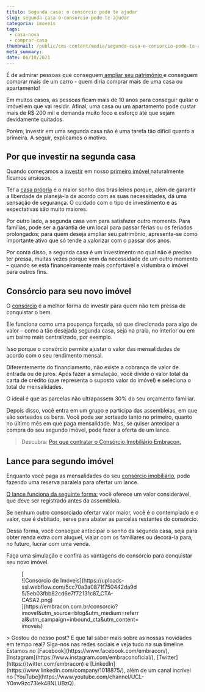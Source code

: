 ```yaml
---
titulo: Segunda casa: o consórcio pode te ajudar
slug: segunda-casa-o-consorcio-pode-te-ajudar
categoria: imoveis
tags:
 - casa-nova
 - comprar-casa
thumbnail: /public/cms-content/media/segunda-casa-o-consorcio-pode-te-ajudar.png
meta_summary: 
date: 06/10/2021
---
```

É de admirar pessoas que conseguem[ ampliar seu patrimônio ](https://www.embracon.com.br/blog/e-possivel-aumentar-o-patrimonio-saiba-aqui)e conseguem comprar mais de um carro - quem diria comprar mais de uma casa ou apartamento!

Em muitos casos, as pessoas ficam mais de 10 anos para conseguir quitar o imóvel em que vai residir. Afinal, uma casa ou um apartamento pode custar mais de R$ 200 mil e demanda muito foco e esforço até que sejam devidamente quitados.

Porém, investir em uma segunda casa não é uma tarefa tão difícil quanto a primeira. A seguir, explicamos o motivo.

Por que investir na segunda casa
--------------------------------

Quando começamos a [investir](https://www.embracon.com.br/blog/8-motivos-que-comprovam-que-consorcio-e-investimento) em nosso [primeiro imóvel ](https://www.embracon.com.br/blog/8-dicas-compra-primeiro-imovel)naturalmente ficamos ansiosos.

Ter a [casa própria](https://www.embracon.com.br/blog/quero-comprar-uma-casa-ou-carro-com-consorcio-por-onde-comecar) é o maior sonho dos brasileiros porque, além de garantir a liberdade de planejá-la de acordo com as suas necessidades, dá uma sensação de segurança. O cuidado com o tipo de investimento e as expectativas são muito maiores.

Por outro lado, a segunda casa vem para satisfazer outro momento. Para famílias, pode ser a garantia de um local para passar férias ou os feriados prolongados; para quem deseja ampliar seu patrimônio, apresenta-se como importante ativo que só tende a valorizar com o passar dos anos.

Por conta disso, a segunda casa é um investimento no qual não é preciso ter pressa, muitas vezes porque vem da necessidade de um outro momento – quando se está financeiramente mais confortável e vislumbra o imóvel para outros fins.

Consórcio para seu novo imóvel
------------------------------

O [consórcio](https://www.embracon.com.br/consorcio-de-imoveis) é a melhor forma de investir para quem não tem pressa de conquistar o bem.

Ele funciona como uma poupança forçada, só que direcionada para algo de valor – como a tão desejada segunda casa, seja na praia, no interior ou em um bairro mais centralizado, por exemplo.

Isso porque o consórcio permite ajustar o valor das mensalidades de acordo com o seu rendimento mensal.

Diferentemente do financiamento, não existe a cobrança de valor de entrada ou de juros. Após fazer a simulação, você divide o valor total da carta de crédito (que representa o suposto valor do imóvel) e seleciona o total de mensalidades.

O ideal é que as parcelas não ultrapassem 30% do seu orçamento familiar.

Depois disso, você entra em um grupo e participa das assembleias, em que são sorteados os bens. Você pode ser sorteado tanto no primeiro, quanto no último mês em que paga mensalidade. Mas, se quiser antecipar a compra do seu segundo imóvel, pode fazer a oferta de um lance.

> Descubra: [Por que contratar o Consórcio Imobiliário Embracon.](https://www.embracon.com.br/blog/por-que-contratar-o-consorcio-imobiliario-embracon)

Lance para segundo imóvel
-------------------------

Enquanto você paga as mensalidades do seu [consórcio imobiliário](https://www.embracon.com.br/blog/guia-completo-consorcio-imobiliario), pode fazendo uma reserva paralela para ofertar um lance.

[O lance funciona da seguinte forma:](https://www.embracon.com.br/conhecaoconsorcio/como-ofertar-um-lance) você oferece um valor considerável, que deve ser registrado antes da assembleia.

Se nenhum outro consorciado ofertar valor maior, você é o contemplado e o valor, que é debitado, serve para abater as parcelas restantes do consórcio.

Dessa forma, você consegue antecipar o sonho da segunda casa, seja para obter renda extra com aluguel, viajar com os familiares ou decorá-la para, no futuro, lucrar com uma venda.

Faça uma simulação e confira as vantagens do consórcio para conquistar seu novo imóvel.

<figure class="w-richtext-figure-type-image w-richtext-align-center" style="max-width:310px">[<div>![Consórcio de Imóveis](https://uploads-ssl.webflow.com/5cc70a3a0871f750442da9d5/5eb03fbb82cd6e7f72131c87_CTA-CASA2.png)</div>](https://embracon.com.br/consorcio?imovel&utm_source=blog&utm_medium=referral&utm_campaign=inbound_cta&utm_content=imoveis)</figure>> Gostou do nosso post? E que tal saber mais sobre as nossas novidades em tempo real? Siga-nos nas redes sociais e veja tudo na sua timeline. Estamos no [Facebook](https://www.facebook.com/embracon/), [Instagram](https://www.instagram.com/embraconoficial/), [Twitter](https://twitter.com/embracon) e [LinkedIn](https://www.linkedin.com/company/1018875/), além de um canal incrível no [YouTube](https://www.youtube.com/channel/UCL-Y0mv9zc73Iek48NLUBzQ).
